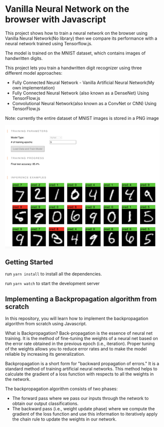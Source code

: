 # Vanilla Neural Network on the browser with Javascript

This project shows how to train a neural network on the browser using Vanilla Neural Network(No library) 
then we compare its performance with a neural network trained using Tensorflow.js.

The model is trained on the MNIST dataset, which contains images of handwritten digits. 

This project lets you train a handwritten digit recognizer using three different model approaches:
- Fully Connected Neural Network - Vanilla Artificial Neural Network(My own implementation)
- Fully Connected Neural Network (also known as a DenseNet) Using TensorFlow.js
- Convolutional Neural Network(also known as a ConvNet or CNN) Using TensorFlow.js

Note: currently the entire dataset of MNIST images is stored in a PNG image


![Alt text](predictions.png?raw=true "inference digits")


## Getting Started
run `yarn install` to install all the dependencies.

run `yarn watch` to start the development server


## Implementing a Backpropagation algorithm from scratch
In this repository, you will learn how to implement the backpropagation algorithm from scratch using Javascript.

What is Backpropagation? Back-propagation is the essence of neural net training. 
It is the method of fine-tuning the weights of a neural net based on the error rate obtained in the previous epoch 
(i.e., iteration). Proper tuning of the weights allows you to reduce error rates and to make the model reliable by increasing its generalization.

Backpropagation is a short form for "backward propagation of errors." It is a standard method of training artificial neural 
networks. This method helps to calculate the gradient of a loss function with respects to all the weights in the network.

The backpropagation algorithm consists of two phases:

* The forward pass where we pass our inputs through the network to obtain our output classifications.
* The backward pass (i.e., weight update phase) where we compute the gradient of the loss function and use this information to iteratively apply 
the chain rule to update the weights in our network.